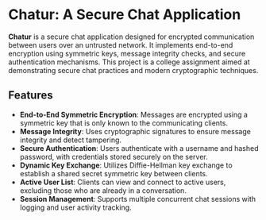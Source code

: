 # Chatur: A Secure Chat Application

**Chatur** is a secure chat application designed for encrypted communication between users over an untrusted network. It implements end-to-end encryption using symmetric keys, message integrity checks, and secure authentication mechanisms. This project is a college assignment aimed at demonstrating secure chat practices and modern cryptographic techniques.

## Features

- **End-to-End Symmetric Encryption**: Messages are encrypted using a symmetric key that is only known to the communicating clients.
- **Message Integrity**: Uses cryptographic signatures to ensure message integrity and detect tampering.
- **Secure Authentication**: Users authenticate with a username and hashed password, with credentials stored securely on the server.
- **Dynamic Key Exchange**: Utilizes Diffie-Hellman key exchange to establish a shared secret symmetric key between clients.
- **Active User List**: Clients can view and connect to active users, excluding those who are already in a conversation.
- **Session Management**: Supports multiple concurrent chat sessions with logging and user activity tracking.
